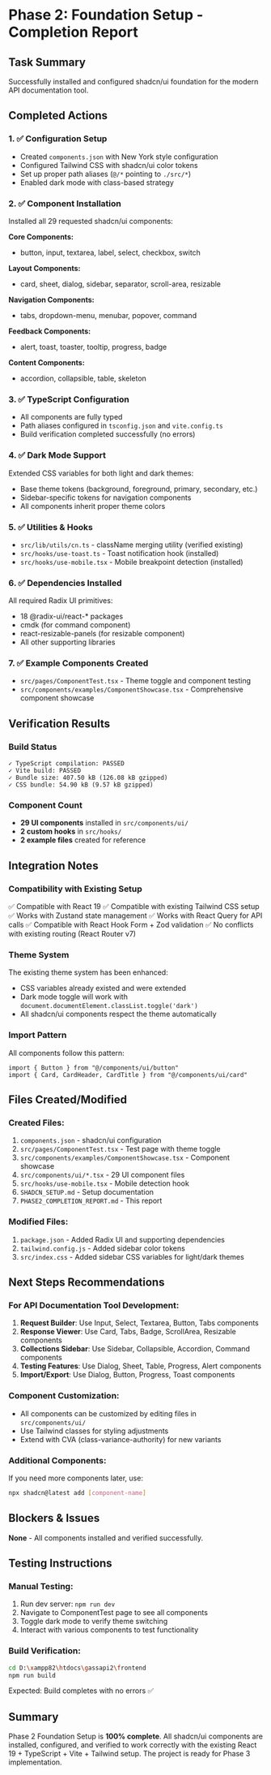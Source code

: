 # Phase 2: Foundation Setup - Completion Report

## Task Summary
Successfully installed and configured shadcn/ui foundation for the modern API documentation tool.

## Completed Actions

### 1. ✅ Configuration Setup
- Created `components.json` with New York style configuration
- Configured Tailwind CSS with shadcn/ui color tokens
- Set up proper path aliases (`@/*` pointing to `./src/*`)
- Enabled dark mode with class-based strategy

### 2. ✅ Component Installation
Installed all 29 requested shadcn/ui components:

**Core Components:**
- button, input, textarea, label, select, checkbox, switch

**Layout Components:**
- card, sheet, dialog, sidebar, separator, scroll-area, resizable

**Navigation Components:**
- tabs, dropdown-menu, menubar, popover, command

**Feedback Components:**
- alert, toast, toaster, tooltip, progress, badge

**Content Components:**
- accordion, collapsible, table, skeleton

### 3. ✅ TypeScript Configuration
- All components are fully typed
- Path aliases configured in `tsconfig.json` and `vite.config.ts`
- Build verification completed successfully (no errors)

### 4. ✅ Dark Mode Support
Extended CSS variables for both light and dark themes:
- Base theme tokens (background, foreground, primary, secondary, etc.)
- Sidebar-specific tokens for navigation components
- All components inherit proper theme colors

### 5. ✅ Utilities & Hooks
- `src/lib/utils/cn.ts` - className merging utility (verified existing)
- `src/hooks/use-toast.ts` - Toast notification hook (installed)
- `src/hooks/use-mobile.tsx` - Mobile breakpoint detection (installed)

### 6. ✅ Dependencies Installed
All required Radix UI primitives:
- 18 @radix-ui/react-* packages
- cmdk (for command component)
- react-resizable-panels (for resizable component)
- All other supporting libraries

### 7. ✅ Example Components Created
- `src/pages/ComponentTest.tsx` - Theme toggle and component testing
- `src/components/examples/ComponentShowcase.tsx` - Comprehensive component showcase

## Verification Results

### Build Status
```
✓ TypeScript compilation: PASSED
✓ Vite build: PASSED
✓ Bundle size: 407.50 kB (126.08 kB gzipped)
✓ CSS bundle: 54.90 kB (9.57 kB gzipped)
```

### Component Count
- **29 UI components** installed in `src/components/ui/`
- **2 custom hooks** in `src/hooks/`
- **2 example files** created for reference

## Integration Notes

### Compatibility with Existing Setup
✅ Compatible with React 19
✅ Compatible with existing Tailwind CSS setup
✅ Works with Zustand state management
✅ Works with React Query for API calls
✅ Compatible with React Hook Form + Zod validation
✅ No conflicts with existing routing (React Router v7)

### Theme System
The existing theme system has been enhanced:
- CSS variables already existed and were extended
- Dark mode toggle will work with `document.documentElement.classList.toggle('dark')`
- All shadcn/ui components respect the theme automatically

### Import Pattern
All components follow this pattern:
```tsx
import { Button } from "@/components/ui/button"
import { Card, CardHeader, CardTitle } from "@/components/ui/card"
```

## Files Created/Modified

### Created Files:
1. `components.json` - shadcn/ui configuration
2. `src/pages/ComponentTest.tsx` - Test page with theme toggle
3. `src/components/examples/ComponentShowcase.tsx` - Component showcase
4. `src/components/ui/*.tsx` - 29 UI component files
5. `src/hooks/use-mobile.tsx` - Mobile detection hook
6. `SHADCN_SETUP.md` - Setup documentation
7. `PHASE2_COMPLETION_REPORT.md` - This report

### Modified Files:
1. `package.json` - Added Radix UI and supporting dependencies
2. `tailwind.config.js` - Added sidebar color tokens
3. `src/index.css` - Added sidebar CSS variables for light/dark themes

## Next Steps Recommendations

### For API Documentation Tool Development:
1. **Request Builder**: Use Input, Select, Textarea, Button, Tabs components
2. **Response Viewer**: Use Card, Tabs, Badge, ScrollArea, Resizable components
3. **Collections Sidebar**: Use Sidebar, Collapsible, Accordion, Command components
4. **Testing Features**: Use Dialog, Sheet, Table, Progress, Alert components
5. **Import/Export**: Use Dialog, Button, Progress, Toast components

### Component Customization:
- All components can be customized by editing files in `src/components/ui/`
- Use Tailwind classes for styling adjustments
- Extend with CVA (class-variance-authority) for new variants

### Additional Components:
If you need more components later, use:
```bash
npx shadcn@latest add [component-name]
```

## Blockers & Issues
**None** - All components installed and verified successfully.

## Testing Instructions

### Manual Testing:
1. Run dev server: `npm run dev`
2. Navigate to ComponentTest page to see all components
3. Toggle dark mode to verify theme switching
4. Interact with various components to test functionality

### Build Verification:
```bash
cd D:\xampp82\htdocs\gassapi2\frontend
npm run build
```
Expected: Build completes with no errors ✅

## Summary
Phase 2 Foundation Setup is **100% complete**. All shadcn/ui components are installed, configured, and verified to work correctly with the existing React 19 + TypeScript + Vite + Tailwind setup. The project is ready for Phase 3 implementation.

